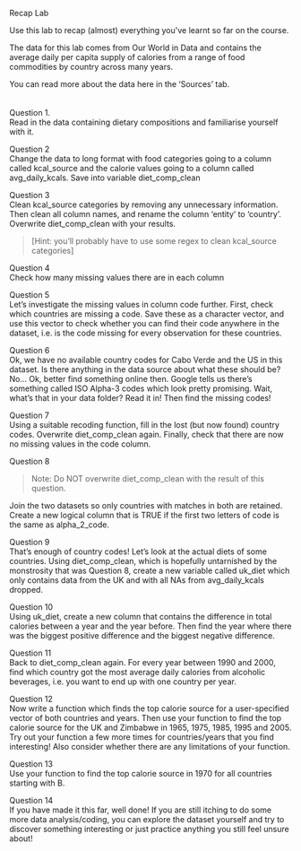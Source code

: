 Recap Lab


Use this lab to recap (almost) everything you've learnt so far on the course.

The data for this lab comes from Our World in Data and contains the average daily per capita supply of calories from a range of food commodities by country across many years.
<br>

You can read more about the data here in the ‘Sources’ tab.
<br>
<br>
<br>
Question 1.<br>
Read in the data containing dietary compositions and familiarise yourself with it.



Question 2<br>
Change the data to long format with food categories going to a column called kcal_source and the calorie values going to a column called avg_daily_kcals.
Save into variable diet_comp_clean



Question 3<br>
Clean kcal_source categories by removing any unnecessary information. Then clean all column names, and rename the column ‘entity’ to ‘country’. Overwrite diet_comp_clean with your results.<blockquote>
[Hint: you’ll probably have to use some regex to clean kcal_source categories]
</blockquote>



Question 4<br>
Check how many missing values there are in each column



Question 5<br>
Let’s investigate the missing values in column code further. First, check which countries are missing a code. Save these as a character vector, and use this vector to check whether you can find their code anywhere in the dataset, i.e. is the code missing for every observation for these countries.



Question 6<br>
Ok, we have no available country codes for Cabo Verde and the US in this dataset. Is there anything in the data source about what these should be? No… Ok, better find something online then. Google tells us there’s something called ISO Alpha-3 codes which look pretty promising. Wait, what’s that in your data folder? Read it in! Then find the missing codes!



Question 7<br>
Using a suitable recoding function, fill in the lost (but now found) country codes. Overwrite diet_comp_clean again. Finally, check that there are now no missing values in the code column.



Question 8<br>
<blockquote>
Note: Do NOT overwrite diet_comp_clean with the result of this question.
</blockquote>

Join the two datasets so only countries with matches in both are retained. Create a new logical column that is TRUE if the first two letters of code is the same as alpha_2_code.



Question 9<br>
That’s enough of country codes! Let’s look at the actual diets of some countries. Using diet_comp_clean, which is hopefully untarnished by the monstrosity that was Question 8, create a new variable called uk_diet which only contains data from the UK and with all NAs from avg_daily_kcals dropped.



Question 10<br>
Using uk_diet, create a new column that contains the difference in total calories between a year and the year before. Then find the year where there was the biggest positive difference and the biggest negative difference.



Question 11<br>
Back to diet_comp_clean again. For every year between 1990 and 2000, find which country got the most average daily calories from alcoholic beverages, i.e. you want to end up with one country per year.



Question 12<br>
Now write a function which finds the top calorie source for a user-specified vector of both countries and years. Then use your function to find the top calorie source for the UK and Zimbabwe in 1965, 1975, 1985, 1995 and 2005. Try out your function a few more times for countries/years that you find interesting! Also consider whether there are any limitations of your function.



Question 13<br>
Use your function to find the top calorie source in 1970 for all countries starting with B.



Question 14<br>
If you have made it this far, well done! If you are still itching to do some more data analysis/coding, you can explore the dataset yourself and try to discover something interesting or just practice anything you still feel unsure about!